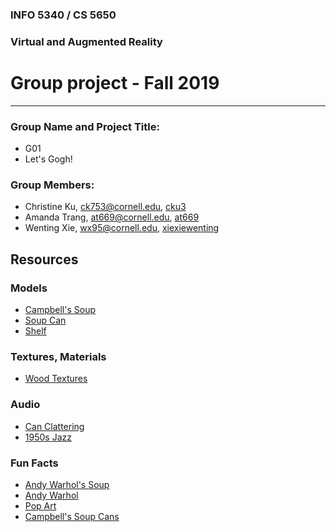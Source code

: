 ### INFO 5340 / CS 5650
### Virtual and Augmented Reality 
# Group project - Fall 2019

<hr>

### Group Name and Project Title:
- G01
- Let's Gogh!

### Group Members:

- Christine Ku, [ck753@cornell.edu](mailto:ck753@cornell.edu), [cku3](https://github.com/cku3)
- Amanda Trang, [at669@cornell.edu](mailto:at669@cornell.edu), [at669](https://github.com/at669)
- Wenting Xie, [wx95@cornell.edu](mailto:wx95@cornell.edu), [xiexiewenting](https://github.com/xiexiewenting)


## Resources

### Models

- [Campbell's Soup](https://sketchfab.com/3d-models/campbells-soup-by-andy-warhol-ad6f16b1e0b544149406df8215997bb6)
- [Soup Can](https://sketchfab.com/3d-models/soup-can-1a67ade7bce34c0ba785f9544d460dfc)
- [Shelf](https://poly.google.com/view/9NZBndzMCRo)

### Textures, Materials
- [Wood Textures](https://assetstore.unity.com/packages/2d/textures-materials/wood/15-original-wood-texture-71286)

### Audio
- [Can Clattering](https://www.youtube.com/watch?v=4GTsNfIWcMU)
- [1950s Jazz](https://www.youtube.com/watch?v=4N1KlyEbazo)

### Fun Facts
- [Andy Warhol's Soup](https://www.mentalfloss.com/article/71814/16-things-you-might-not-know-about-andy-warhols-campbells-soup-cans)
- [Andy Warhol](http://primaryfacts.com/818/10-andy-warhol-facts/)
- [Pop Art](https://artlistr.com/pop-art-6-interesting-facts/)
- [Campbell's Soup Cans](https://en.wikipedia.org/wiki/Campbell's_Soup_Cans)
